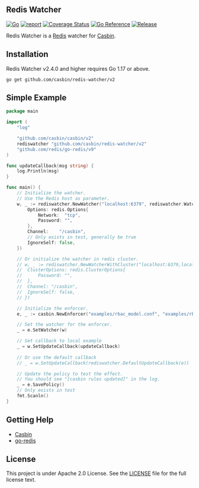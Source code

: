 Redis Watcher 
---
[![Go](https://github.com/casbin/redis-watcher/actions/workflows/ci.yml/badge.svg)](https://github.com/casbin/redis-watcher/actions/workflows/ci.yml)
[![report](https://goreportcard.com/badge/github.com/casbin/redis-watcher)](https://goreportcard.com/report/github.com/casbin/redis-watcher)
[![Coverage Status](https://coveralls.io/repos/github/casbin/redis-watcher/badge.svg?branch=master)](https://coveralls.io/github/casbin/redis-watcher?branch=master)
[![Go Reference](https://pkg.go.dev/badge/github.com/casbin/redis-watcher/v2.svg)](https://pkg.go.dev/github.com/casbin/redis-watcher/v2)
[![Release](https://img.shields.io/github/v/release/casbin/redis-watcher)](https://github.com/casbin/redis-watcher/releases/latest)

Redis Watcher is a [Redis](http://redis.io) watcher for [Casbin](https://github.com/casbin/casbin).

## Installation

Redis Watcher v2.4.0 and higher requires Go 1.17 or above.

	go get github.com/casbin/redis-watcher/v2

## Simple Example

```go
package main

import (
	"log"

	"github.com/casbin/casbin/v2"
	rediswatcher "github.com/casbin/redis-watcher/v2"
	"github.com/redis/go-redis/v9"
)

func updateCallback(msg string) {
	log.Println(msg)
}

func main() {
	// Initialize the watcher.
	// Use the Redis host as parameter.
	w, _ := rediswatcher.NewWatcher("localhost:6379", rediswatcher.WatcherOptions{
		Options: redis.Options{
			Network:  "tcp",
			Password: "",
		},
		Channel:    "/casbin",
		// Only exists in test, generally be true
		IgnoreSelf: false,
	})

	// Or initialize the watcher in redis cluster.
	// w, _ := rediswatcher.NewWatcherWithCluster("localhost:6379,localhost:6379,localhost:6379", rediswatcher.WatcherOptions{
	// 	ClusterOptions: redis.ClusterOptions{
	// 		Password: "",
	// 	},
	// 	Channel: "/casbin",
	// 	IgnoreSelf: false,
	// })

	// Initialize the enforcer.
	e, _ := casbin.NewEnforcer("examples/rbac_model.conf", "examples/rbac_policy.csv")

	// Set the watcher for the enforcer.
	_ = e.SetWatcher(w)

	// Set callback to local example
	_ = w.SetUpdateCallback(updateCallback)
	
	// Or use the default callback
	// _ = w.SetUpdateCallback(rediswatcher.DefaultUpdateCallback(e))

	// Update the policy to test the effect.
	// You should see "[casbin rules updated]" in the log.
	_ = e.SavePolicy()
	// Only exists in test
	fmt.Scanln()
}

```

## Getting Help

- [Casbin](https://github.com/casbin/casbin)
- [go-redis](https://github.com/go-redis/redis)

## License

This project is under Apache 2.0 License. See the [LICENSE](LICENSE) file for the full license text.
